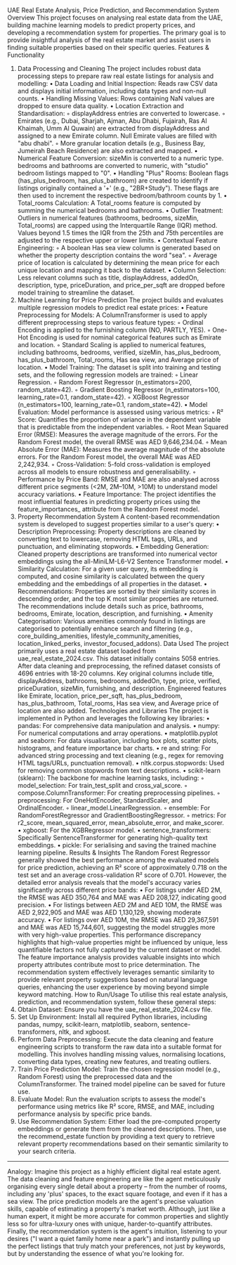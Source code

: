 UAE Real Estate Analysis, Price Prediction, and Recommendation System
Overview
This project focuses on analysing real estate data from the UAE, building machine learning models to predict property prices, and developing a recommendation system for properties. The primary goal is to provide insightful analysis of the real estate market and assist users in finding suitable properties based on their specific queries.
Features & Functionality
1. Data Processing and Cleaning
The project includes robust data processing steps to prepare raw real estate listings for analysis and modelling:
• Data Loading and Initial Inspection: Reads raw CSV data and displays initial information, including data types and non-null counts.
• Handling Missing Values: Rows containing NaN values are dropped to ensure data quality.
• Location Extraction and Standardisation:
    ◦ displayAddress entries are converted to lowercase.
    ◦ Emirates (e.g., Dubai, Sharjah, Ajman, Abu Dhabi, Fujairah, Ras Al Khaimah, Umm Al Quwain) are extracted from displayAddress and assigned to a new Emirate column. Null Emirate values are filled with "abu dhabi".
    ◦ More granular location details (e.g., Business Bay, Jumeirah Beach Residence) are also extracted and mapped.
• Numerical Feature Conversion: sizeMin is converted to a numeric type. bedrooms and bathrooms are converted to numeric, with "studio" bedroom listings mapped to "0".
• Handling "Plus" Rooms: Boolean flags (has_plus_bedroom, has_plus_bathroom) are created to identify if listings originally contained a '+' (e.g., "2BR+Study"). These flags are then used to increment the respective bedroom/bathroom counts by 1.
• Total_rooms Calculation: A Total_rooms feature is computed by summing the numerical bedrooms and bathrooms.
• Outlier Treatment: Outliers in numerical features (bathrooms, bedrooms, sizeMin, Total_rooms) are capped using the Interquartile Range (IQR) method. Values beyond 1.5 times the IQR from the 25th and 75th percentiles are adjusted to the respective upper or lower limits.
• Contextual Feature Engineering:
    ◦ A boolean Has sea view column is generated based on whether the property description contains the word "sea".
    ◦ Average price of location is calculated by determining the mean price for each unique location and mapping it back to the dataset.
• Column Selection: Less relevant columns such as title, displayAddress, addedOn, description, type, priceDuration, and price_per_sqft are dropped before model training to streamline the dataset.
2. Machine Learning for Price Prediction
The project builds and evaluates multiple regression models to predict real estate prices:
• Feature Preprocessing for Models: A ColumnTransformer is used to apply different preprocessing steps to various feature types:
    ◦ Ordinal Encoding is applied to the furnishing column (NO, PARTLY, YES).
    ◦ One-Hot Encoding is used for nominal categorical features such as Emirate and location.
    ◦ Standard Scaling is applied to numerical features, including bathrooms, bedrooms, verified, sizeMin, has_plus_bedroom, has_plus_bathroom, Total_rooms, Has sea view, and Average price of location.
• Model Training: The dataset is split into training and testing sets, and the following regression models are trained:
    ◦ Linear Regression.
    ◦ Random Forest Regressor (n_estimators=200, random_state=42).
    ◦ Gradient Boosting Regressor (n_estimators=100, learning_rate=0.1, random_state=42).
    ◦ XGBoost Regressor (n_estimators=100, learning_rate=0.1, random_state=42).
• Model Evaluation: Model performance is assessed using various metrics:
    ◦ R² Score: Quantifies the proportion of variance in the dependent variable that is predictable from the independent variables.
    ◦ Root Mean Squared Error (RMSE): Measures the average magnitude of the errors. For the Random Forest model, the overall RMSE was AED 9,646,234.04.
    ◦ Mean Absolute Error (MAE): Measures the average magnitude of the absolute errors. For the Random Forest model, the overall MAE was AED 2,242,934.
    ◦ Cross-Validation: 5-fold cross-validation is employed across all models to ensure robustness and generalisability.
    ◦ Performance by Price Band: RMSE and MAE are also analysed across different price segments (<2M, 2M–10M, >10M) to understand model accuracy variations.
• Feature Importance: The project identifies the most influential features in predicting property prices using the feature_importances_ attribute from the Random Forest model.
3. Property Recommendation System
A content-based recommendation system is developed to suggest properties similar to a user's query:
• Description Preprocessing: Property descriptions are cleaned by converting text to lowercase, removing HTML tags, URLs, and punctuation, and eliminating stopwords.
• Embedding Generation: Cleaned property descriptions are transformed into numerical vector embeddings using the all-MiniLM-L6-V2 Sentence Transformer model.
• Similarity Calculation: For a given user query, its embedding is computed, and cosine similarity is calculated between the query embedding and the embeddings of all properties in the dataset.
• Recommendations: Properties are sorted by their similarity scores in descending order, and the top K most similar properties are returned. The recommendations include details such as price, bathrooms, bedrooms, Emirate, location, description, and furnishing.
• Amenity Categorisation: Various amenities commonly found in listings are categorised to potentially enhance search and filtering (e.g., core_building_amenities, lifestyle_community_amenities, location_linked_perks, investor_focused_addons).
Data Used
The project primarily uses a real estate dataset loaded from uae_real_estate_2024.csv. This dataset initially contains 5058 entries. After data cleaning and preprocessing, the refined dataset consists of 4696 entries with 18-20 columns. Key original columns include title, displayAddress, bathrooms, bedrooms, addedOn, type, price, verified, priceDuration, sizeMin, furnishing, and description. Engineered features like Emirate, location, price_per_sqft, has_plus_bedroom, has_plus_bathroom, Total_rooms, Has sea view, and Average price of location are also added.
Technologies and Libraries
The project is implemented in Python and leverages the following key libraries:
• pandas: For comprehensive data manipulation and analysis.
• numpy: For numerical computations and array operations.
• matplotlib.pyplot and seaborn: For data visualisation, including box plots, scatter plots, histograms, and feature importance bar charts.
• re and string: For advanced string processing and text cleaning (e.g., regex for removing HTML tags/URLs, punctuation removal).
• nltk.corpus.stopwords: Used for removing common stopwords from text descriptions.
• scikit-learn (sklearn): The backbone for machine learning tasks, including:
    ◦ model_selection: For train_test_split and cross_val_score.
    ◦ compose.ColumnTransformer: For creating preprocessing pipelines.
    ◦ preprocessing: For OneHotEncoder, StandardScaler, and OrdinalEncoder.
    ◦ linear_model.LinearRegression.
    ◦ ensemble: For RandomForestRegressor and GradientBoostingRegressor.
    ◦ metrics: For r2_score, mean_squared_error, mean_absolute_error, and make_scorer.
• xgboost: For the XGBRegressor model.
• sentence_transformers: Specifically SentenceTransformer for generating high-quality text embeddings.
• pickle: For serialising and saving the trained machine learning pipeline.
Results & Insights
The Random Forest Regressor generally showed the best performance among the evaluated models for price prediction, achieving an R² score of approximately 0.718 on the test set and an average cross-validation R² score of 0.701. However, the detailed error analysis reveals that the model's accuracy varies significantly across different price bands:
• For listings under AED 2M, the RMSE was AED 350,764 and MAE was AED 208,127, indicating good precision.
• For listings between AED 2M and AED 10M, the RMSE was AED 2,922,905 and MAE was AED 1,130,129, showing moderate accuracy.
• For listings over AED 10M, the RMSE was AED 29,367,591 and MAE was AED 15,744,601, suggesting the model struggles more with very high-value properties.
This performance discrepancy highlights that high-value properties might be influenced by unique, less quantifiable factors not fully captured by the current dataset or model. The feature importance analysis provides valuable insights into which property attributes contribute most to price determination.
The recommendation system effectively leverages semantic similarity to provide relevant property suggestions based on natural language queries, enhancing the user experience by moving beyond simple keyword matching.
How to Run/Usage
To utilise this real estate analysis, prediction, and recommendation system, follow these general steps:
1. Obtain Dataset: Ensure you have the uae_real_estate_2024.csv file.
2. Set Up Environment: Install all required Python libraries, including pandas, numpy, scikit-learn, matplotlib, seaborn, sentence-transformers, nltk, and xgboost.
3. Perform Data Preprocessing: Execute the data cleaning and feature engineering scripts to transform the raw data into a suitable format for modelling. This involves handling missing values, normalising locations, converting data types, creating new features, and treating outliers.
4. Train Price Prediction Model: Train the chosen regression model (e.g., Random Forest) using the preprocessed data and the ColumnTransformer. The trained model pipeline can be saved for future use.
5. Evaluate Model: Run the evaluation scripts to assess the model's performance using metrics like R² score, RMSE, and MAE, including performance analysis by specific price bands.
6. Use Recommendation System: Either load the pre-computed property embeddings or generate them from the cleaned descriptions. Then, use the recommend_estate function by providing a text query to retrieve relevant property recommendations based on their semantic similarity to your search criteria.

--------------------------------------------------------------------------------
Analogy: Imagine this project as a highly efficient digital real estate agent. The data cleaning and feature engineering are like the agent meticulously organising every single detail about a property – from the number of rooms, including any 'plus' spaces, to the exact square footage, and even if it has a sea view. The price prediction models are the agent's precise valuation skills, capable of estimating a property's market worth. Although, just like a human expert, it might be more accurate for common properties and slightly less so for ultra-luxury ones with unique, harder-to-quantify attributes. Finally, the recommendation system is the agent's intuition, listening to your desires ("I want a quiet family home near a park") and instantly pulling up the perfect listings that truly match your preferences, not just by keywords, but by understanding the essence of what you're looking for.
